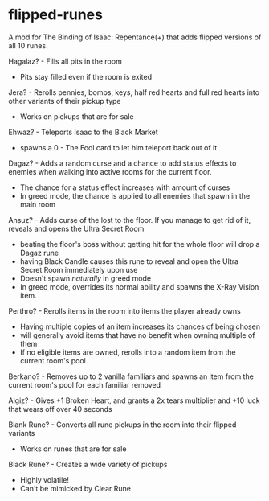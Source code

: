 # flipped-runes
A mod for The Binding of Isaac: Repentance(+) that adds flipped versions of all 10 runes.

Hagalaz? - Fills all pits in the room
- Pits stay filled even if the room is exited

Jera? - Rerolls pennies, bombs, keys, half red hearts and full red hearts into other variants of their pickup type
- Works on pickups that are for sale

Ehwaz? - Teleports Isaac to the Black Market 
- spawns a 0 - The Fool card to let him teleport back out of it

Dagaz? - Adds a random curse and a chance to add status effects to enemies when walking into active rooms for the current floor. 
- The chance for a status effect increases with amount of curses
- In greed mode, the chance is applied to all enemies that spawn in the main room

Ansuz? - Adds curse of the lost to the floor. If you manage to get rid of it, reveals and opens the Ultra Secret Room
- beating the floor's boss without getting hit for the whole floor will drop a Dagaz rune
- having Black Candle causes this rune to reveal and open the Ultra Secret Room immediately upon use
- Doesn't spawn *naturally* in greed mode
- In greed mode, overrides its normal ability and spawns the X-Ray Vision item.

Perthro? - Rerolls items in the room into items the player already owns
- Having multiple copies of an item increases its chances of being chosen
- will generally avoid items that have no benefit when owning multiple of them
- If no eligible items are owned, rerolls into a random item from the current room's pool

Berkano? - Removes up to 2 vanilla familiars and spawns an item from the current room's pool for each familiar removed

Algiz? - Gives +1 Broken Heart, and grants a 2x tears multiplier and +10 luck that wears off over 40 seconds

Blank Rune? - Converts all rune pickups in the room into their flipped variants
- Works on runes that are for sale

Black Rune? - Creates a wide variety of pickups
- Highly volatile!
- Can't be mimicked by Clear Rune
